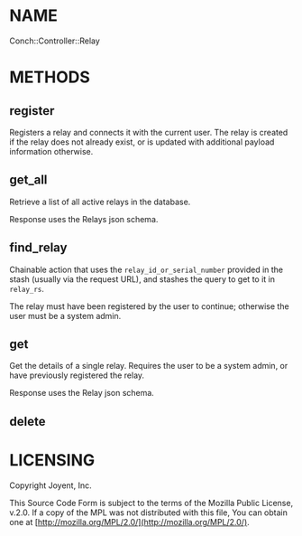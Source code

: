 # NAME

Conch::Controller::Relay

# METHODS

## register

Registers a relay and connects it with the current user. The relay is created if the relay does
not already exist, or is updated with additional payload information otherwise.

## get\_all

Retrieve a list of all active relays in the database.

Response uses the Relays json schema.

## find\_relay

Chainable action that uses the `relay_id_or_serial_number` provided in the stash (usually
via the request URL), and stashes the query to get to it in `relay_rs`.

The relay must have been registered by the user to continue; otherwise the user must be a
system admin.

## get

Get the details of a single relay.
Requires the user to be a system admin, or have previously registered the relay.

Response uses the Relay json schema.

## delete

# LICENSING

Copyright Joyent, Inc.

This Source Code Form is subject to the terms of the Mozilla Public License,
v.2.0. If a copy of the MPL was not distributed with this file, You can obtain
one at [http://mozilla.org/MPL/2.0/](http://mozilla.org/MPL/2.0/).
